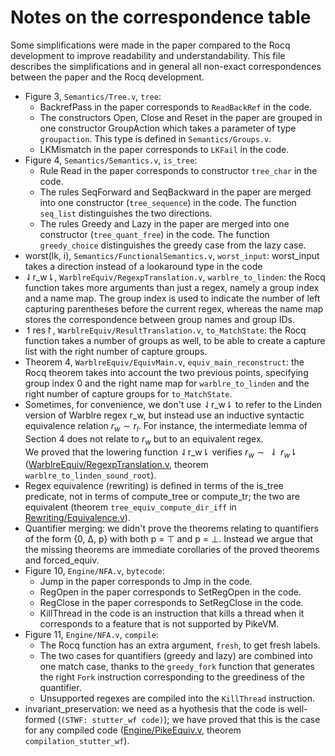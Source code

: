 # Notes on the correspondence table

Some simplifications were made in the paper compared to the Rocq development to improve readability and understandability. This file describes the simplifications and in general all non-exact correspondences between the paper and the Rocq development.

- Figure 3, `Semantics/Tree.v`, `tree`:
  - BackrefPass in the paper corresponds to `ReadBackRef` in the code.
  - The constructors Open, Close and Reset in the paper are grouped in one constructor GroupAction which takes a parameter of type `groupaction`. This type is defined in `Semantics/Groups.v`.
  - LKMismatch in the paper corresponds to `LKFail` in the code.
- Figure 4, `Semantics/Semantics.v`, `is_tree`:
  - Rule Read in the paper corresponds to constructor `tree_char` in the code.
  - The rules SeqForward and SeqBackward in the paper are merged into one constructor (`tree_sequence`) in the code. The function `seq_list` distinguishes the two directions.
  - The rules Greedy and Lazy in the paper are merged into one constructor (`tree_quant_free`) in the code. The function `greedy_choice` distinguishes the greedy case from the lazy case.
- worst(lk, i), `Semantics/FunctionalSemantics.v`, `worst_input`: worst_input takes a direction instead of a lookaround type in the code
- ⇃r_w⇂, `WarblreEquiv/RegexpTranslation.v`, `warblre_to_linden`: the Rocq function takes more arguments than just a regex, namely a group index and a name map. The group index is used to indicate the number of left capturing parentheses before the current regex, whereas the name map stores the correspondence between group names and group IDs.
- ↿res↾, `WarblreEquiv/ResultTranslation.v`, `to_MatchState`: the Rocq function takes a number of groups as well, to be able to create a capture list with the right number of capture groups.
- Theorem 4, `WarblreEquiv/EquivMain.v`, `equiv_main_reconstruct`: the Rocq theorem takes into account the two previous points, specifying group index 0 and the right name map for `warblre_to_linden` and the right number of capture groups for `to_MatchState`.
- Sometimes, for convenience, we don't use ⇃r_w⇂ to refer to the Linden version of Warblre regex r_w, but instead use an inductive syntactic equivalence relation $r_w \sim r_l$. For instance, the intermediate lemma of Section 4 does not relate to $r_w$ but to an equivalent regex.  
We proved that the lowering function ⇃r_w⇂ verifies $r_w \sim \downharpoonleft r_w \downharpoonright$ ([WarblreEquiv/RegexpTranslation.v](WarblreEquiv/RegexpTranslation.v), theorem `warblre_to_linden_sound_root`).
- Regex equivalence (rewriting) is defined in terms of the is_tree predicate, not in terms of compute_tree or compute_tr; the two are equivalent (theorem `tree_equiv_compute_dir_iff` in [Rewriting/Equivalence.v](Rewriting/Equivalence.v)).
- Quantifier merging: we didn't prove the theorems relating to quantifiers of the form {0, Δ, p} with both p = ⊤ and p = ⊥. Instead we argue that the missing theorems are immediate corollaries of the proved theorems and forced_equiv.
- Figure 10, `Engine/NFA.v`, `bytecode`:
  - Jump in the paper corresponds to Jmp in the code.
  - RegOpen in the paper corresponds to SetRegOpen in the code.
  - RegClose in the paper corresponds to SetRegClose in the code.
  - KillThread in the code is an instruction that kills a thread when it corresponds to a feature that is not supported by PikeVM.
- Figure 11, `Engine/NFA.v`, `compile`:
  - The Rocq function has an extra argument, `fresh`, to get fresh labels.
  - The two cases for quantifiers (greedy and lazy) are combined into one match case, thanks to the `greedy_fork` function that generates the right `Fork` instruction corresponding to the greediness of the quantifier.
  - Unsupported regexes are compiled into the `KillThread` instruction.
- invariant_preservation: we need as a hyothesis that the code is well-formed (`(STWF: stutter_wf code)`); we have proved that this is the case for any compiled code ([Engine/PikeEquiv.v](Engine/PikeEquiv.v), theorem `compilation_stutter_wf`).